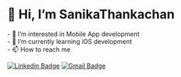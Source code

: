 <h1>👋 Hi, I’m SanikaThankachan</h1>
- 👀 I’m interested in Mobile App development<br>
- 🌱 I’m currently learning iOS development<br>
- 📫 How to reach me 

[![Linkedin Badge](https://img.shields.io/badge/-LINKEDIN-blue?style=flat-square&logo=Linkedin&logoColor=white&link=https://www.linkedin.com/in/sanika-thankachan)](https://www.linkedin.com/in/sanika-thankachan)
[![Gmail Badge](https://img.shields.io/badge/GMAIL-c14438?style=flat-square&logo=Gmail&logoColor=white&link=mailto:sanikathankachan001@gmail.com)](mailto:sanikathankachan001@gmail.com)


<!---
SanikaThankachan/SanikaThankachan is a ✨ special ✨ repository because its `README.md` (this file) appears on your GitHub profile.
You can click the Preview link to take a look at your changes.
--->
